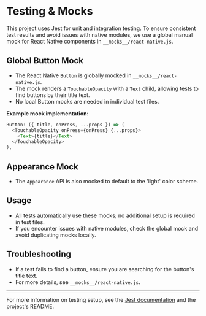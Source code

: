 # Testing & Mocks

This project uses Jest for unit and integration testing. To ensure consistent test results and avoid issues with native modules, we use a global manual mock for React Native components in `__mocks__/react-native.js`.

## Global Button Mock

- The React Native `Button` is globally mocked in `__mocks__/react-native.js`.
- The mock renders a `TouchableOpacity` with a `Text` child, allowing tests to find buttons by their title text.
- No local Button mocks are needed in individual test files.

**Example mock implementation:**

```js
Button: ({ title, onPress, ...props }) => (
  <TouchableOpacity onPress={onPress} {...props}>
    <Text>{title}</Text>
  </TouchableOpacity>
),
```

## Appearance Mock

- The `Appearance` API is also mocked to default to the 'light' color scheme.

## Usage

- All tests automatically use these mocks; no additional setup is required in test files.
- If you encounter issues with native modules, check the global mock and avoid duplicating mocks locally.

## Troubleshooting

- If a test fails to find a button, ensure you are searching for the button's title text.
- For more details, see `__mocks__/react-native.js`.

---

For more information on testing setup, see the [Jest documentation](https://jestjs.io/docs/manual-mocks) and the project's README.
